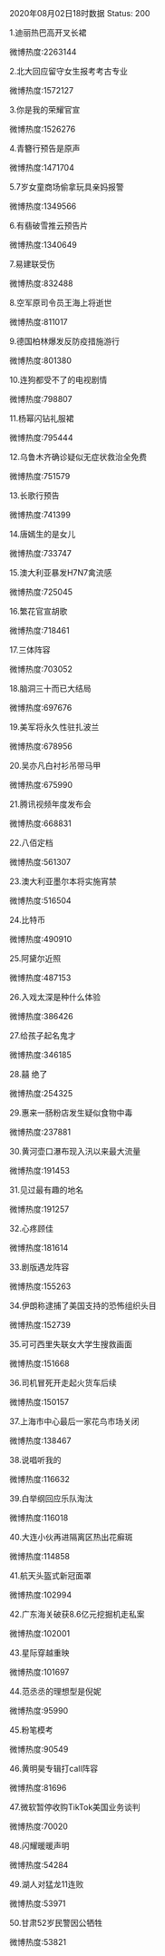 2020年08月02日18时数据
Status: 200

1.迪丽热巴高开叉长裙

微博热度:2263144

2.北大回应留守女生报考考古专业

微博热度:1572127

3.你是我的荣耀官宣

微博热度:1526276

4.青簪行预告是原声

微博热度:1471704

5.7岁女童商场偷拿玩具亲妈报警

微博热度:1349566

6.有翡破雪推云预告片

微博热度:1340649

7.易建联受伤

微博热度:832488

8.空军原司令员王海上将逝世

微博热度:811017

9.德国柏林爆发反防疫措施游行

微博热度:801380

10.连狗都受不了的电视剧情

微博热度:798807

11.杨幂闪钻礼服裙

微博热度:795444

12.乌鲁木齐确诊疑似无症状救治全免费

微博热度:751579

13.长歌行预告

微博热度:741399

14.唐嫣生的是女儿

微博热度:733747

15.澳大利亚暴发H7N7禽流感

微博热度:725045

16.繁花官宣胡歌

微博热度:718461

17.三体阵容

微博热度:703052

18.脑洞三十而已大结局

微博热度:697676

19.美军将永久性驻扎波兰

微博热度:678956

20.吴亦凡白衬衫吊带马甲

微博热度:675990

21.腾讯视频年度发布会

微博热度:668831

22.八佰定档

微博热度:561307

23.澳大利亚墨尔本将实施宵禁

微博热度:516504

24.比特币

微博热度:490910

25.阿黛尔近照

微博热度:487153

26.入戏太深是种什么体验

微博热度:386426

27.给孩子起名鬼才

微博热度:346185

28.囍 绝了

微博热度:254325

29.惠来一肠粉店发生疑似食物中毒

微博热度:237881

30.黄河壶口瀑布现入汛以来最大流量

微博热度:191453

31.见过最有趣的地名

微博热度:191257

32.心疼顾佳

微博热度:181614

33.剧版遇龙阵容

微博热度:155263

34.伊朗称逮捕了美国支持的恐怖组织头目

微博热度:152739

35.可可西里失联女大学生搜救画面

微博热度:151668

36.司机冒死开走起火货车后续

微博热度:150157

37.上海市中心最后一家花鸟市场关闭

微博热度:138467

38.说唱听我的

微博热度:116632

39.白举纲回应乐队淘汰

微博热度:116018

40.大连小伙再进隔离区热出花癣斑

微博热度:114858

41.航天头盔式新冠面罩

微博热度:102994

42.广东海关破获8.6亿元挖掘机走私案

微博热度:102001

43.星际穿越重映

微博热度:101697

44.范丞丞的理想型是倪妮

微博热度:95990

45.粉笔模考

微博热度:90549

46.黄明昊专辑打call阵容

微博热度:81696

47.微软暂停收购TikTok美国业务谈判

微博热度:70020

48.闪耀暖暖声明

微博热度:54284

49.湖人对猛龙11连败

微博热度:53971

50.甘肃52岁民警因公牺牲

微博热度:53821

